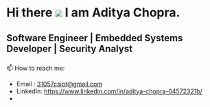 Hi there ![](https://user-images.githubusercontent.com/18350557/176309783-0785949b-9127-417c-8b55-ab5a4333674e.gif) I am Aditya Chopra.
====================================================================================================================================

Software Engineer | Embedded Systems Developer | Security Analyst
-----------------------------------
### 


📫 How to reach me:
- Email : 31057csiot@gmail.com
- LinkedIn: https://www.linkedin.com/in/aditya-chopra-04572321b/
- 
<!--
**Aditya-Chopra30/Aditya-Chopra30** is a ✨ _special_ ✨ repository because its `README.md` (this file) appears on your GitHub profile.

Here are some ideas to get you started:

- 🔭 I’m currently working on ...
- 🌱 I’m currently learning ...
- 👯 I’m looking to collaborate on ...
- 🤔 I’m looking for help with ...
- 💬 Ask me about ...
- 📫 How to reach me: ...
- 😄 Pronouns: ...
- ⚡ Fun fact: ...
-->
